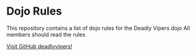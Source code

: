 Dojo Rules
==========

This repository contains a list of dojo rules for the Deadly Vipers dojo
All members should read the rules

[Visit GitHub deadlyvipers!](https://github.com/deadlyvipers)


